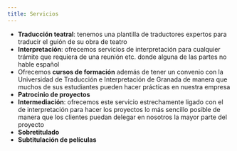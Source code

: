 ```yaml
---
title: Servicios
---
```



- **Traducción teatral**: tenemos una plantilla de traductores expertos para traducir el guión de su obra de  teatro
- **Interpretación**: ofrecemos servicios de interpretación para cualquier trámite que requiera de una reunión etc. donde alguna de las partes no hable español
- Ofrecemos **cursos de formación** además de tener un convenio con la Universidad de Traducción e Interpretación de Granada de manera que muchos de sus estudiantes pueden hacer prácticas en nuestra empresa
- **Patrocinio de proyectos**
- **Intermediación**: ofrecemos este servicio estrechamente ligado con el de interpretación para hacer los proyectos lo más sencillo posible de manera que los clientes puedan delegar en nosotros la mayor parte del proyecto
- **Sobretitulado**
- **Subtitulación de películas**



